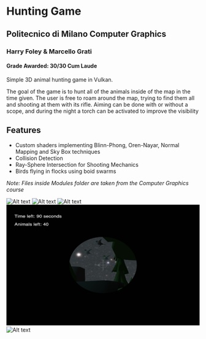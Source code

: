 # Hunting Game 
## Politecnico di Milano Computer Graphics
### Harry Foley & Marcello Grati
#### Grade Awarded: 30/30 Cum Laude

Simple 3D animal hunting game in Vulkan.

The goal of the game is to hunt all of the animals inside of the map in the time given.
The user is free to roam around the map, trying to find them all and shooting at them with its rifle.
Aiming can be done with or without a scope, and during the night a torch can be activated to improve the visibility

## Features 

- Custom shaders implementing Blinn-Phong, Oren-Nayar, Normal Mapping and Sky Box techniques
- Collision Detection
- Ray-Sphere Intersection for Shooting Mechanics
- Birds flying in flocks using boid swarms

*Note: Files inside Modules folder are taken from the Computer Graphics course*

![Alt text](resources/start_screen.jpeg?raw=true "Starting menu")
![Alt text](resources/day_screen.jpeg?raw=true "Day time scene")
![Alt text](resources/night_screen.jpeg?raw=true "Night time scene")
![Alt text](resources/scope_birds.png?raw=true "Birds Scope")
![Alt text](resources/end_screen.jpeg?raw=true "End menu")



